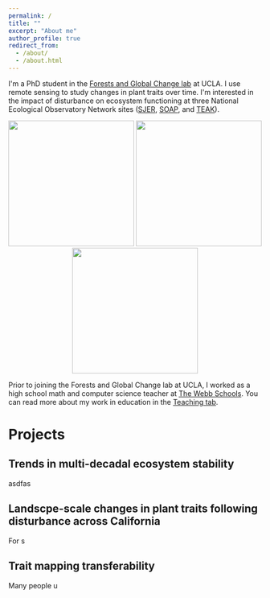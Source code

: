 ```yaml
---
permalink: /
title: ""
excerpt: "About me"
author_profile: true
redirect_from: 
  - /about/
  - /about.html
---
```


I'm a PhD student in the [Forests and Global Change lab](https://elsaordway.weebly.com) at UCLA. I use remote sensing to study changes in plant traits over time. I'm interested in the impact of disturbance on ecosystem functioning at three National Ecological Observatory Network sites ([SJER](https://www.neonscience.org/field-sites/sjer), [SOAP](https://www.neonscience.org/field-sites/soap), and [TEAK](https://www.neonscience.org/field-sites/teak)).

<p align="center">
<img src="/images/sjer_sampling.JPG" height="250"> <img src="/images/teak1.JPG" height="250"> <img src="/images/teak2.JPG" height="250">
</p>

Prior to joining the Forests and Global Change lab at UCLA, I worked as a high school math and computer science teacher at [The Webb Schools](https://www.webb.org). You can read more about my work in education in the [Teaching tab](https://cderanek.github.io/teaching/).

Projects
======

Trends in multi-decadal ecosystem stability
------
asdfas 

Landscpe-scale changes in plant traits following disturbance across California
------
For s

Trait mapping transferability
------
Many people u
